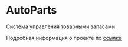 # AutoParts
Система управления товарными запасами

Подробная информация о проекте по [ссылке](https://1drv.ms/p/s!AkHk_p2Cj0rggZNrRWkjA2FbI6170g?e=LnUJ20)

